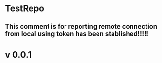 # TestRepo

## This comment is for reporting remote connection from local using token has been stablished!!!!!
# v 0.0.1
